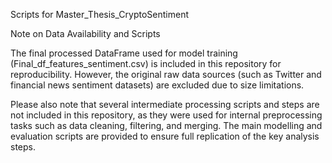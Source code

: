 Scripts for Master_Thesis_CryptoSentiment

Note on Data Availability and Scripts

The final processed DataFrame used for model training (Final_df_features_sentiment.csv) is included in this repository for reproducibility. However, the original raw data sources (such as Twitter and financial news sentiment datasets) are excluded due to size limitations.

Please also note that several intermediate processing scripts and steps are not included in this repository, as they were used for internal preprocessing tasks such as data cleaning, filtering, and merging. The main modelling and evaluation scripts are provided to ensure full replication of the key analysis steps.
